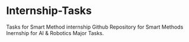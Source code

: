 # Internship-Tasks
Tasks for Smart Method internship
Github Repository for Smart Methods Inernship for AI & Robotics Major Tasks.
